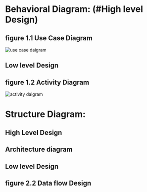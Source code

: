 # Behavioral Diagram: (#High level Design)
## figure 1.1 Use Case Diagram
![use case daigram](https://user-images.githubusercontent.com/98826329/152681603-1a2a0266-21d8-4483-b4f9-51189262cfa1.png)

## Low level Design
## figure 1.2 Activity Diagram
![activity daigram](https://user-images.githubusercontent.com/98826329/152681742-ac1b01b7-2834-4eb1-81ce-a62660f29a2b.png)



# Structure Diagram:

## High Level Design
## Architecture diagram

## Low level Design
## figure 2.2 Data flow Design

